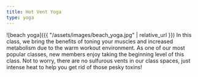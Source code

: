 ```yaml
---
title: Hot Vent Yoga
type: yoga
---
```


![beach yoga]({{ "/assets/images/beach_yoga.jpg" | relative_url }})
In this class, we bring the benefits of toning your muscles and increased metabolism due to the warm workout environment. As one of our most popular classes, new members enjoy taking the beginning level of this class. Not to worry, there are no sulfurous vents in our class spaces, just intense heat to help you get rid of those pesky toxins!
